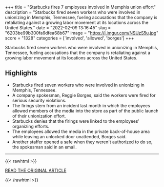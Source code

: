 +++
title = "Starbucks fires 7 employees involved in Memphis union effort"
description = "Starbucks fired seven workers who were involved in unionizing in Memphis, Tennessee, fueling accusations that the company is retaliating against a growing labor movement at its locations across the United States."
date = "2022-02-09 13:16:45"
slug = "6203be99b300fa6dfea68b67"
image = "https://i.imgur.com/NSUzS5u.jpg"
score = "1328"
categories = ['involved', 'allowed', 'borges']
+++

Starbucks fired seven workers who were involved in unionizing in Memphis, Tennessee, fueling accusations that the company is retaliating against a growing labor movement at its locations across the United States.

## Highlights

- Starbucks fired seven workers who were involved in unionizing in Memphis, Tennessee.
- A company spokesman, Reggie Borges, said the workers were fired for serious security violations.
- The firings stem from an incident last month in which the employees allowed members of the media into the store as part of the public launch of their unionization effort.
- Starbucks denies that the firings were linked to the employees' organizing efforts.
- The employees allowed the media in the private back-of-house area while leaving an unlocked door unattended, Borges said.
- Another staffer opened a safe when they weren't authorized to do so, the spokesman said in an email.

---

{{< rawhtml >}}
  <p class="article-category">
    <a target="_blank" href="https://www.cnn.com/2022/02/08/economy/starbucks-fires-workers-memphis-union/index.html">READ THE ORIGINAL ARTICLE</a>
  </p>
{{< /rawhtml >}}

